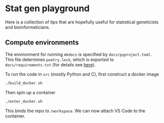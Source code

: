 # Stat gen playground
Here is a collection of tips that are hopefully useful for statistical geneticists and bioinformaticians.

## Compute environments
The environment for running `mkdocs` is specified by `docs/pyproject.toml`. This file determines `poetry.lock`, which is exported to `docs/requirements.txt` (for details see [here](misc/setting_up_mkdocs.md#setting-up-mkdocs)). 

To run the code in `src` (mostly Python and C), first construct a docker image
```bash
./build_docker.sh
```
Then spin up a container
```bash
./enter_docker.sh
```
This binds the repo to `/workspace`. We can now attach VS Code to the container.

